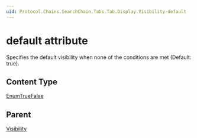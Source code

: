 ```yaml
---
uid: Protocol.Chains.SearchChain.Tabs.Tab.Display.Visibility-default
---
```


# default attribute

Specifies the default visibility when none of the conditions are met (Default: true).

## Content Type

[EnumTrueFalse](xref:Protocol-EnumTrueFalse)

## Parent

[Visibility](xref:Protocol.Chains.SearchChain.Tabs.Tab.Display.Visibility)
